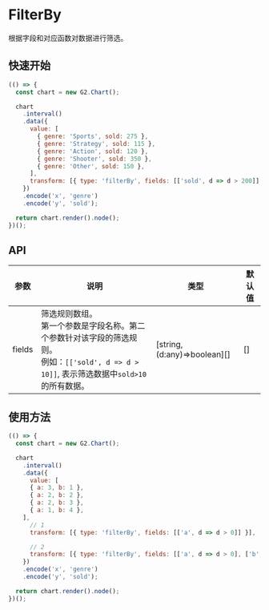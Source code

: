# FilterBy

根据字段和对应函数对数据进行筛选。

## 快速开始

```js
(() => {
  const chart = new G2.Chart();

  chart
    .interval()
    .data({
      value: [
        { genre: 'Sports', sold: 275 },
        { genre: 'Strategy', sold: 115 },
        { genre: 'Action', sold: 120 },
        { genre: 'Shooter', sold: 350 },
        { genre: 'Other', sold: 150 },
      ],
      transform: [{ type: 'filterBy', fields: [['sold', d => d > 200]] }],
    })
    .encode('x', 'genre')
    .encode('y', 'sold');

  return chart.render().node();
})();
```


## API

| 参数 | 说明 | 类型 | 默认值 |
|---|---|---|---|
| fields | 筛选规则数组。<br>第一个参数是字段名称。第二个参数针对该字段的筛选规则。<br>例如：`[['sold', d => d > 10]]`, 表示筛选数据中`sold>10`的所有数据。 | [string, (d:any)=>boolean][] | [] |


## 使用方法

```js
(() => {
  const chart = new G2.Chart();

  chart
    .interval()
    .data({
      value: [
      { a: 3, b: 1 },
      { a: 2, b: 2 },
      { a: 2, b: 3 },
      { a: 1, b: 4 },
    ],
      // 1
      transform: [{ type: 'filterBy', fields: [['a', d => d > 0]] }],

      // 2
      transform: [{ type: 'filterBy', fields: [['a', d => d > 0], ['b', d => d < 0]] }],
    })
    .encode('x', 'genre')
    .encode('y', 'sold');

  return chart.render().node();
})();
```
